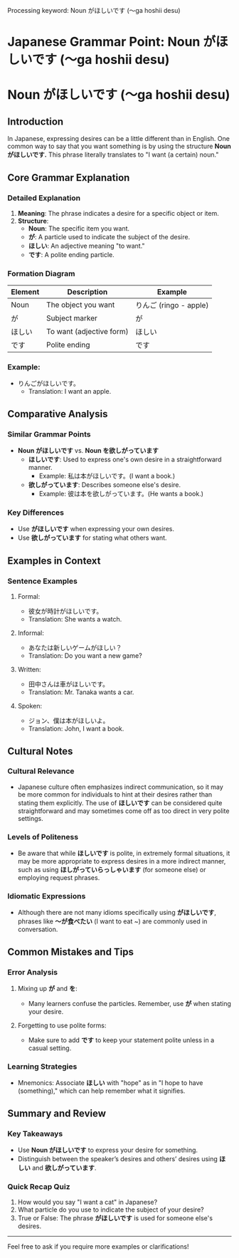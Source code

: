 Processing keyword: Noun がほしいです (〜ga hoshii desu)
# Japanese Grammar Point: Noun がほしいです (〜ga hoshii desu)
# Noun がほしいです (〜ga hoshii desu)
## Introduction
In Japanese, expressing desires can be a little different than in English. One common way to say that you want something is by using the structure **Noun がほしいです.** This phrase literally translates to "I want (a certain) noun."
## Core Grammar Explanation
### Detailed Explanation
1. **Meaning**: The phrase indicates a desire for a specific object or item.
2. **Structure**: 
   - **Noun**: The specific item you want.
   - **が**: A particle used to indicate the subject of the desire.
   - **ほしい**: An adjective meaning "to want."
   - **です**: A polite ending particle.
### Formation Diagram
| Element   | Description                          | Example                |
|-----------|--------------------------------------|------------------------|
| Noun      | The object you want                 | りんご (ringo - apple) |
| が        | Subject marker                       | が                      |
| ほしい    | To want (adjective form)            | ほしい                 |
| です      | Polite ending                        | です                    |
### Example: 
- りんごがほしいです。 
  - Translation: I want an apple.
## Comparative Analysis
### Similar Grammar Points
- **Noun がほしいです** vs. **Noun を欲しがっています**
  - **ほしいです**: Used to express one's own desire in a straightforward manner. 
    - Example: 私は本がほしいです。(I want a book.)
  - **欲しがっています**: Describes someone else's desire.
    - Example: 彼は本を欲しがっています。(He wants a book.)
### Key Differences 
- Use **がほしいです** when expressing your own desires.
- Use **欲しがっています** for stating what others want.
## Examples in Context
### Sentence Examples
1. Formal:  
   - 彼女が時計がほしいです。
   - Translation: She wants a watch.
   
2. Informal:  
   - あなたは新しいゲームがほしい？
   - Translation: Do you want a new game?
3. Written:  
   - 田中さんは車がほしいです。
   - Translation: Mr. Tanaka wants a car.
4. Spoken:  
   - ジョン、僕は本がほしいよ。
   - Translation: John, I want a book.
## Cultural Notes
### Cultural Relevance
- Japanese culture often emphasizes indirect communication, so it may be more common for individuals to hint at their desires rather than stating them explicitly. The use of **ほしいです** can be considered quite straightforward and may sometimes come off as too direct in very polite settings.
### Levels of Politeness
- Be aware that while **ほしいです** is polite, in extremely formal situations, it may be more appropriate to express desires in a more indirect manner, such as using **ほしがっていらっしゃいます** (for someone else) or employing request phrases.
### Idiomatic Expressions
- Although there are not many idioms specifically using **がほしいです**, phrases like **〜が食べたい** (I want to eat ~) are commonly used in conversation.
## Common Mistakes and Tips
### Error Analysis
1. Mixing up **が** and **を**: 
   - Many learners confuse the particles. Remember, use **が** when stating your desire.
   
2. Forgetting to use polite forms:
   - Make sure to add **です** to keep your statement polite unless in a casual setting.
### Learning Strategies
- Mnemonics: Associate **ほしい** with "hope" as in "I hope to have (something)," which can help remember what it signifies.
  
## Summary and Review
### Key Takeaways
- Use **Noun がほしいです** to express your desire for something.
- Distinguish between the speaker’s desires and others’ desires using **ほしい** and **欲しがっています**.
  
### Quick Recap Quiz
1. How would you say "I want a cat" in Japanese?
2. What particle do you use to indicate the subject of your desire?
3. True or False: The phrase **がほしいです** is used for someone else's desires.
---
Feel free to ask if you require more examples or clarifications!

